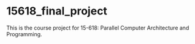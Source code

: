 # 15618_final_project

This is the course project for 15-618: Parallel Computer Architecture and Programming.
